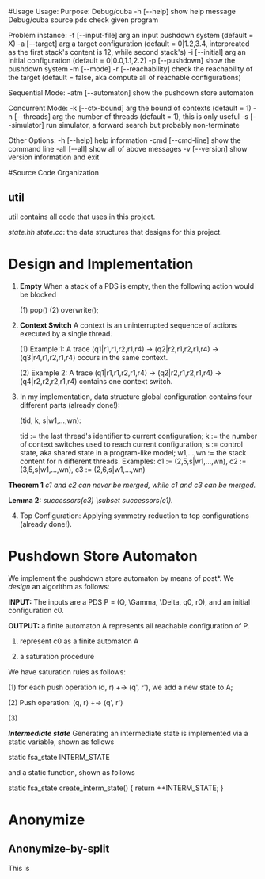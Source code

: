 #Usage
Usage:                    Purpose:
 Debug/cuba -h [--help]    show help message
 Debug/cuba source.pds     check given program


Problem instance:
 -f [--input-file] arg     an input pushdown system (default = X)
 -a [--target] arg         a target configuration (default = 0|1.2,3.4, interpreated as the first stack's content is 12, while second stack's) 
 -i [--initial] arg        an initial configuration (default = 0|0.0,1.1,2.2)
 -p [--pushdown]           show the pushdown system
 -m [--mode]
 -r [--reachability]       check the reachability of the target (default = false, aka compute all of reachable configurations)
 
Sequential Mode:
 -atm [--automaton]        show the pushdown store automaton

Concurrent Mode:
 -k [--ctx-bound] arg      the bound of contexts (default = 1)
 -n [--threads] arg        the number of threads (default = 1), this is only useful
 -s [--simulator]          run simulator, a forward search but probably non-terminate

Other Options:
 -h [--help]               help information
 -cmd [--cmd-line]         show the command line
 -all [--all]              show all of above messages
 -v [--version]            show version information and exit



#Source Code Organization
## util
util contains all code that uses in this project. 

_state.hh state.cc_: 
the data structures that designs for this project. 

# Design and Implementation
1. **Empty** When a stack of a PDS is empty, then the following action would be blocked

	(1) pop()
	(2) overwrite();

2. **Context Switch** A context is an uninterrupted sequence of actions executed by a single thread.

    (1) Example 1: A trace (q1|r1,r1,r2,r1,r4) -> (q2|r2,r1,r2,r1,r4) -> (q3|r4,r1,r2,r1,r4) occurs in the same context.

    (2) Example 2: A trace (q1|r1,r1,r2,r1,r4) -> (q2|r2,r1,r2,r1,r4) -> (q4|r2,r2,r2,r1,r4) contains one context switch. 

3. In my implementation, data structure global configuration contains four different parts (already done!): 

    (tid, k, s|w1,...,wn): 

    tid     := the last thread's identifier to current configuration;
    k       := the number of context switches used to reach current configuration;
    s       := control state, aka shared state in a program-like model;
    w1,…,wn := the stack content for n different threads.
    Examples: 
              c1 := (2,5,s|w1,...,wn), 
              c2 := (3,5,s|w1,...,wn), 
              c3 := (2,6,s|w1,...,wn)

**Theorem 1** _c1 and c2 can never be merged, while c1 and c3 can be merged._

**Lemma 2:** _successors(c3) \subset successors(c1)._

4. Top Configuration: Applying symmetry reduction to top configurations (already done!).

# Pushdown Store Automaton
We implement the pushdown store automaton by means of post*. We *design* an algorithm as follows:

**INPUT:** The inputs are a PDS P = (Q, \Gamma, \Delta, q0, r0), and an initial configuration c0. 

**OUTPUT:** a finite automaton A represents all reachable configuration of P. 

  1. represent c0 as a finite automaton A

  2. a saturation procedure

We have saturation rules as follows:

  (1) for each push operation (q, r) +-> (q', r'), we add a new state to A;

  (2) Push operation: (q, r) +-> (q', r')

  (3) 
  
***Intermediate state*** Generating an intermediate state is implemented via a static variable, shown as follows

static fsa_state INTERM_STATE

and a static function, shown as follows

static fsa_state create_interm_state() {
	return ++INTERM_STATE;
}
  
# Anonymize
## Anonymize-by-split
This is 
